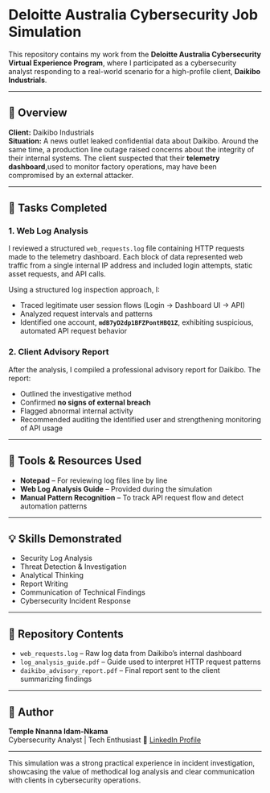 # Deloitte Australia Cybersecurity Job Simulation

This repository contains my work from the **Deloitte Australia Cybersecurity Virtual Experience Program**, where I participated as a cybersecurity analyst responding to a real-world scenario for a high-profile client, **Daikibo Industrials**.

---

## 📌 Overview

**Client:** Daikibo Industrials  
**Situation:** A news outlet leaked confidential data about Daikibo. Around the same time, a production line outage raised concerns about the integrity of their internal systems. The client suspected that their **telemetry dashboard**,used to monitor factory operations, may have been compromised by an external attacker.

---

## 🧪 Tasks Completed

### 1. Web Log Analysis

I reviewed a structured `web_requests.log` file containing HTTP requests made to the telemetry dashboard. Each block of data represented web traffic from a single internal IP address and included login attempts, static asset requests, and API calls.

Using a structured log inspection approach, I:

- Traced legitimate user session flows (Login → Dashboard UI → API)
- Analyzed request intervals and patterns
- Identified one account, **`mdB7yD2dp1BFZPontHBQ1Z`**, exhibiting suspicious, automated API request behavior

### 2. Client Advisory Report

After the analysis, I compiled a professional advisory report for Daikibo. The report:

- Outlined the investigative method  
- Confirmed **no signs of external breach**  
- Flagged abnormal internal activity  
- Recommended auditing the identified user and strengthening monitoring of API usage

---

## 🧰 Tools & Resources Used

- **Notepad** – For reviewing log files line by line  
- **Web Log Analysis Guide** – Provided during the simulation  
- **Manual Pattern Recognition** – To track API request flow and detect automation patterns

---

## 💡 Skills Demonstrated

- Security Log Analysis  
- Threat Detection & Investigation  
- Analytical Thinking  
- Report Writing  
- Communication of Technical Findings  
- Cybersecurity Incident Response

---

## 📁 Repository Contents

- `web_requests.log` – Raw log data from Daikibo’s internal dashboard  
- `log_analysis_guide.pdf` – Guide used to interpret HTTP request patterns  
- `daikibo_advisory_report.pdf` – Final report sent to the client summarizing findings

---

## 👤 Author

**Temple Nnanna Idam-Nkama**  
Cybersecurity Analyst | Tech Enthusiast
🔗 [LinkedIn Profile](https://www.linkedin.com/in/temple-nnanna-idam-nkama-isc2-cc-gmnse-9b5a78327/)

---

This simulation was a strong practical experience in incident investigation, showcasing the value of methodical log analysis and clear communication with clients in cybersecurity operations.

